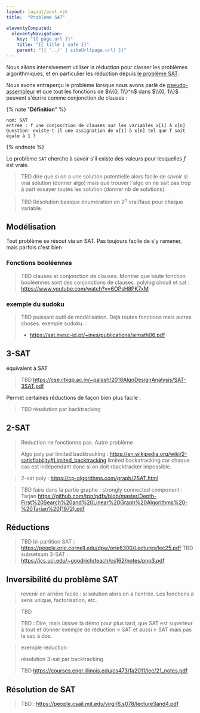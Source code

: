 ```yaml
---
layout: layout/post.njk 
title:  "Problème SAT"

eleventyComputed:
  eleventyNavigation:
    key: "{{ page.url }}"
    title: "{{ title | safe }}"
    parent: "{{ '../' | siteUrl(page.url) }}"
---
```


Nous allons intensivement utiliser la réduction pour classer les problèmes algorithmiques, et en particulier les réduction depuis [le problème SAT](https://fr.wikipedia.org/wiki/Probl%C3%A8me_SAT).

Nous avons entraperçu le problème lorsque nous avons parlé de [pseudo-assembleur](../exécuter-code/pseudo-assembleur#clauses) et que tout les fonctions de $\\{0, 1\\}^n$ dans $\\{0, 1\\}$ peuvent s'écrire comme conjonction de clauses :

{% note "**Définition**" %}

```text
nom: SAT
entrée : f une conjonction de clauses sur les variables x[1] à x[n]
Question: existe-t-il une assignation de x[1] à x[n] tel que f soit égale à 1 ?
```

{% endnote %}

Le problème `SAT` cherche à savoir s'il existe des valeurs pour lesquelles $f$ est vraie.

> TBD dire que si on a une solution potentielle alors facile de savoir si vrai solution (donner algo) mais que trouver l'algo on ne sait pas trop à part essayer toutes les solution (donner nb de solutions).

> TBD Résolution basique énumération en $2^n$ vrai/faux pour chaque variable.

## Modélisation

Tout problème se résout via un SAT. Pas toujours facile de s'y ramener, mais parfois c'est bien

### Fonctions booléennes

> TBD clauses et conjonction de clauses. Montrer que toute fonction booléennes sont des conjonctions de clauses.
> polylog circuit et sat : <https://www.youtube.com/watch?v=6OPsH8PK7xM>

### exemple du sudoku

> TBD puissant outil de modélisation. Déjà toutes fonctions mais autres choses.
> exemple sudoku. :
>  - <https://sat.inesc-id.pt/~ines/publications/aimath06.pdf>

## 3-SAT

équivalent à SAT

> TBD <https://cse.iitkgp.ac.in/~palash/2018AlgoDesignAnalysis/SAT-3SAT.pdf>

Permet certaines réductions de façon bien plus facile :

> TBD résolution par backtracking

## 2-SAT

> Réduction ne fonctionne pas. Autre problème
> 
> Algo poly par limited backtracking : <https://en.wikipedia.org/wiki/2-satisfiability#Limited_backtracking>
> limited backatracking car chaque cas est indépendant donc si on doit rbacktracker impossible.

> 2-sat poly : <https://cp-algorithms.com/graph/2SAT.html>


> TBD faire dans la partie graphe : strongly connected component : Tarjan <https://github.com/tpn/pdfs/blob/master/Depth-First%20Search%20and%20Linear%20Graph%20Algorithms%20-%20Tarjan%20(1972).pdf>

## Réductions

> TBD bi-partition SAT : <https://people.orie.cornell.edu/dpw/orie6300/Lectures/lec25.pdf>
> TBD subsetsum 3-SAT : <https://ics.uci.edu/~goodrich/teach/cs162/notes/pnp3.pdf>

## Inversibilité du problème SAT

> revenir en arrière facile : si solution alors on a l'entrée. Les fonctions à sens unique, factorisation, etc.


> 
> TBD
>
> TBD : Dire, mais laisser la démo pour plus tard, que SAT est supérieur à tout et donner exemple de réduction ≤ SAT et aussi ≥ SAT mais pas le sac à dos.

> exemple réduction :
>
> résolution 3-sat par backtracking
>
> TBD <https://courses.engr.illinois.edu/cs473/fa2011/lec/21_notes.pdf>
>
## Résolution de SAT

> TBD : <https://people.csail.mit.edu/virgi/6.s078/lecture3and4.pdf>
